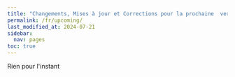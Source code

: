 ```yaml
---
title: "Changements, Mises à jour et Corrections pour la prochaine  version Ink/Stitch"
permalink: /fr/upcoming/
last_modified_at: 2024-07-21
sidebar:
  nav: pages
toc: true
---
```

Rien pour l'instant
